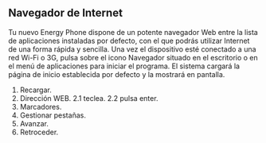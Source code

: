 ## Navegador de Internet

Tu nuevo Energy Phone dispone de un potente navegador Web entre la lista de aplicaciones instaladas por
defecto, con el que podrás utilizar Internet de una forma rápida y sencilla.
Una vez el dispositivo esté conectado a una red Wi-Fi o 3G, pulsa sobre el icono Navegador situado en el
escritorio o en el menú de aplicaciones para iniciar el programa. El sistema cargará la página de inicio
establecida por defecto y la mostrará en pantalla.

1. Recargar.
2. Dirección WEB.
2.1 teclea.
2.2 pulsa enter.
3. Marcadores.
4. Gestionar pestañas. 
5. Avanzar.
6. Retroceder.
